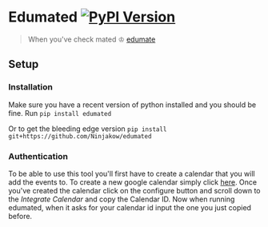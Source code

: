 # Edumated [![PyPI Version](https://img.shields.io/pypi/v/edumated.svg)](https://pypi.org/project/edumated)
> When you've check mated ♔ [edumate](https://www.edumate.com.au/)


## Setup
### Installation
Make sure you have a recent version of python installed and you should be fine.
Run
`pip install edumated`

Or to get the bleeding edge version
`pip install git+https://github.com/Ninjakow/edumated`

### Authentication
To be able to use this tool you'll first have to create a calendar that you will
add the events to.  To create a new google calendar simply click [here](https://calendar.google.com/calendar/r/settings/createcalendar).
Once you've created the calendar click on the configure button and scroll down
to the *Integrate Calendar* and copy the Calendar ID.  Now when running
edumated, when it asks for your calendar id input the one you just copied
before.
